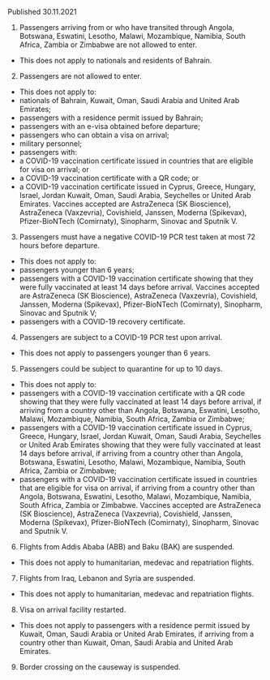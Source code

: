 Published 30.11.2021
1. Passengers arriving from or who have transited through Angola, Botswana, Eswatini, Lesotho, Malawi, Mozambique, Namibia, South Africa, Zambia or Zimbabwe are not allowed to enter.
- This does not apply to nationals and residents of Bahrain.
2. Passengers are not allowed to enter.
- This does not apply to:
- nationals of Bahrain, Kuwait, Oman, Saudi Arabia and United Arab Emirates;
- passengers with a residence permit issued by Bahrain;
- passengers with an e-visa obtained before departure;
- passengers who can obtain a visa on arrival;
- military personnel;
- passengers with:
- a COVID-19 vaccination certificate issued in countries that are eligible for visa on arrival; or
- a COVID-19 vaccination certificate with a QR code; or
- a COVID-19 vaccination certificate issued in Cyprus, Greece, Hungary, Israel, Jordan Kuwait, Oman, Saudi Arabia, Seychelles or United Arab Emirates.
Vaccines accepted are AstraZeneca (SK Bioscience), AstraZeneca (Vaxzevria), Covishield, Janssen, Moderna (Spikevax), Pfizer-BioNTech (Comirnaty), Sinopharm, Sinovac and Sputnik V.
3. Passengers must have a negative COVID-19 PCR test taken at most 72 hours before departure.
- This does not apply to:
- passengers younger than 6 years;
- passengers with a COVID-19 vaccination certificate showing that they were fully vaccinated at least 14 days before arrival. Vaccines accepted are AstraZeneca (SK Bioscience), AstraZeneca (Vaxzevria), Covishield, Janssen, Moderna (Spikevax), Pfizer-BioNTech (Comirnaty), Sinopharm, Sinovac and Sputnik V;
- passengers with a COVID-19 recovery certificate.
4. Passengers are subject to a COVID-19 PCR test upon arrival.
- This does not apply to passengers younger than 6 years.
5. Passengers could be subject to quarantine for up to 10 days.
- This does not apply to:
- passengers with a COVID-19 vaccination certificate with a QR code showing that they were fully vaccinated at least 14 days before arrival, if arriving from a country other than Angola, Botswana, Eswatini, Lesotho, Malawi, Mozambique, Namibia, South Africa, Zambia or Zimbabwe;
- passengers with a COVID-19 vaccination certificate issued in Cyprus, Greece, Hungary, Israel, Jordan Kuwait, Oman, Saudi Arabia, Seychelles or United Arab Emirates showing that they were fully vaccinated at least 14 days before arrival, if arriving from a country other than Angola, Botswana, Eswatini, Lesotho, Malawi, Mozambique, Namibia, South Africa, Zambia or Zimbabwe;
- passengers with a COVID-19 vaccination certificate issued in countries that are eligible for visa on arrival, if arriving from a country other than Angola, Botswana, Eswatini, Lesotho, Malawi, Mozambique, Namibia, South Africa, Zambia or Zimbabwe.
Vaccines accepted are AstraZeneca (SK Bioscience), AstraZeneca (Vaxzevria), Covishield, Janssen, Moderna (Spikevax), Pfizer-BioNTech (Comirnaty), Sinopharm, Sinovac and Sputnik V.
6. Flights from Addis Ababa (ABB) and Baku (BAK) are suspended.
- This does not apply to humanitarian, medevac and repatriation flights.
7. Flights from Iraq, Lebanon and Syria are suspended.
- This does not apply to humanitarian, medevac and repatriation flights.
8. Visa on arrival facility restarted.
- This does not apply to passengers with a residence permit issued by Kuwait, Oman, Saudi Arabia or United Arab Emirates, if arriving from a country other than Kuwait, Oman, Saudi Arabia and United Arab Emirates.
9. Border crossing on the causeway is suspended.